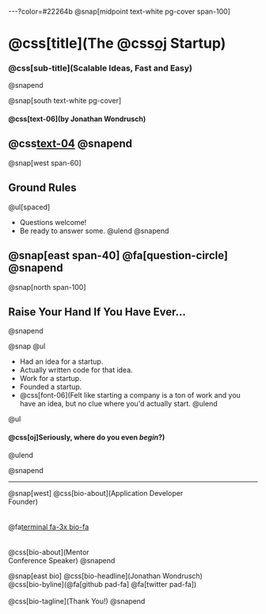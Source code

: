 ---?color=#22264b
@snap[midpoint text-white pg-cover span-100]
# @css[title](The @css[oj](Serverless) Startup)
### @css[sub-title](Scalable Ideas, Fast and Easy)
@snapend

@snap[south text-white pg-cover]
#### @css[text-06](by **Jonathan Wondrusch**)
@css[text-04](@jwondrusch)
@snapend
---

@snap[west span-60]
## Ground Rules
@ul[spaced]
- Questions welcome!
- Be ready to answer some.
@ulend
@snapend

@snap[east span-40]
@fa[question-circle]
@snapend
---

@snap[north span-100]
## Raise Your Hand If You Have Ever...
@snapend

@snap
@ul
- Had an idea for a startup.
- Actually written code for that idea.
- Work for a startup.
- Founded a startup.
- @css[font-06](Felt like starting a company is a ton of work and you have an idea, but no clue where you'd actually start.
@ulend

@ul
#### @css[oj]**Seriously**, where do you even _begin_?)
@ulend

@snapend

---
@snap[west]
@css[bio-about](Application Developer<br>Founder)
<br><br><br>
@fa[terminal fa-3x bio-fa](geek)
<br><br><br>
@css[bio-about](Mentor<br>Conference Speaker)
@snapend

@snap[east bio]
@css[bio-headline](Jonathan Wondrusch)
<br>
@css[bio-byline](@fa[github pad-fa] @fa[twitter pad-fa])
<br>
<br>
@css[bio-tagline](Thank You!)
@snapend